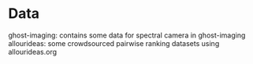 # Data

ghost-imaging: contains some data for spectral camera in ghost-imaging
allourideas: some crowdsourced pairwise ranking datasets using allourideas.org